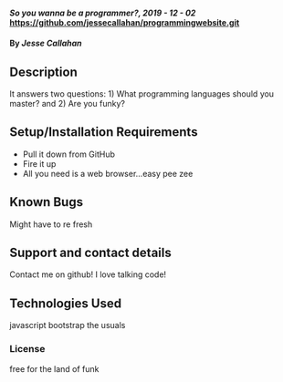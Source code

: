 #### _So you wanna be a programmer?, 2019 - 12 - 02_ https://github.com/jessecallahan/programmingwebsite.git

#### By _**Jesse Callahan**_

## Description

It answers two questions: 1) What programming languages should you master? and 2) Are you funky?

## Setup/Installation Requirements

* Pull it down from GitHub
* Fire it up
* All you need is a web browser...easy pee zee

## Known Bugs

Might have to re fresh

## Support and contact details

Contact me on github! I love talking code!

## Technologies Used

javascript bootstrap the usuals

### License

free for the land of funk
